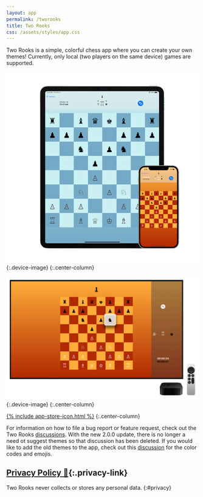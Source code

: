 ```yaml
---
layout: app
permalink: /tworooks
title: Two Rooks
css: /assets/styles/app.css
---
```

Two Rooks is a simple, colorful chess app where you can create your own themes! Currently, only local (two players on the same device) games are supported.

![](/assets/images/tworooks/ios.png){:.device-image}
{:.center-column}

![](/assets/images/tworooks/tvos.png){:.device-image}
{:.center-column}

[{% include app-store-icon.html %}](https://apps.apple.com/us/app/two-rooks/id1555601585)
{:.center-column}

For information on how to file a bug report or feature request, check out the Two Rooks [discussions](https://github.com/Sammcb/TwoRooks/discussions/1). With the new 2.0.0 update, there is no longer a need ot suggest themes so that discussion has been deleted. If you would like to add the old themes to the app, check out this [discussion](https://github.com/Sammcb/TwoRooks/discussions/5) for the color codes and emojis.

## [Privacy Policy 🔗](#privacy){:.privacy-link}

Two Rooks never collects or stores any personal data.
{:#privacy}
